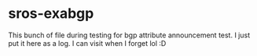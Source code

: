 # sros-exabgp

This bunch of file during testing for bgp attribute announcement test. I just put it here as a log. I can visit when I forget lol :D
